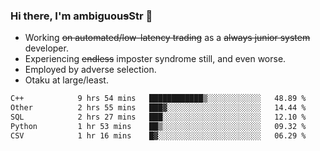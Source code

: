 ### Hi there, I'm ambiguou~~s~~Str 👋

<!--
**ambiguoustexture/ambiguoustexture** is a ✨ _special_ ✨ repository because its `README.md` (this file) appears on your GitHub profile.

Here are some ideas to get you started:
-->
- Working ~~on automated/low-latency trading~~ as a ~~always junior system~~ developer.
- Experiencing ~~endless~~ imposter syndrome still, and even worse.
- Employed by adverse selection.
- Otaku at large/least.

<!--START_SECTION:waka-->

```txt
C++            9 hrs 54 mins   ████████████▒░░░░░░░░░░░░   48.89 %
Other          2 hrs 55 mins   ███▓░░░░░░░░░░░░░░░░░░░░░   14.44 %
SQL            2 hrs 27 mins   ███░░░░░░░░░░░░░░░░░░░░░░   12.10 %
Python         1 hr 53 mins    ██▒░░░░░░░░░░░░░░░░░░░░░░   09.32 %
CSV            1 hr 16 mins    █▓░░░░░░░░░░░░░░░░░░░░░░░   06.29 %
```

<!--END_SECTION:waka-->
